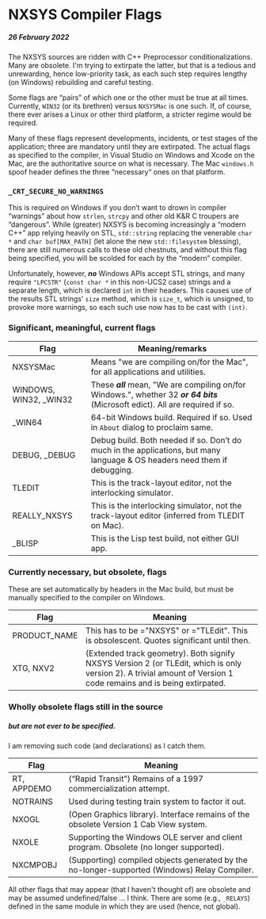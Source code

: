 # NXSYS Compiler Flags
##### 26 February 2022

The NXSYS sources are ridden with C++ Preprocessor conditionalizations.  Many are obsolete.  I'm trying to extirpate the latter, but that is a tedious and unrewarding, hence low-priority task, as each such step requires lengthy (on Windows) rebuilding and careful testing.

Some flags are “pairs” of which one or the other must be true at all times.  Currently, `WIN32` (or its brethren) versus `NXSYSMac` is one such.  If, of course, there ever arises a Linux or other third platform, a stricter regime would be required.

Many of these flags represent developments, incidents, or test stages of the application; three are mandatory until they are extirpated.  The actual flags as specified to the compiler, in Visual Studio on Windows and Xcode on the Mac, are the authoritative source on what is necessary. The Mac `windows.h` spoof header defines the three “necessary“ ones on that platform.

### `_CRT_SECURE_NO_WARNINGS`

This is required on Windows if you don’t want to drown in compiler “warnings” about how `strlen`, `strcpy` and other old K&R C troupers are “dangerous”.  While (greater) NXSYS is becoming increasingly a “modern C++” app relying heavily on STL, `std::string` replacing the venerable `char *` and `char buf[MAX_PATH]` (let alone the new `std::filesystem` blessing), there are still numerous calls to these old chestnuts, and without this flag being specified, you will be scolded for each by the “modern” compiler.

Unfortunately, however, ***no*** Windows APIs accept STL strings, and many require `"LPCSTR"` (`const char *` in this non-UCS2 case) strings and a separate length, which is declared `int` in their headers.  This causes use of the results STL strings’ `size` method, which is `size_t`, which is unsigned, to provoke more warnings, so each such use now has to be cast with `(int)`.


### Significant, meaningful, current flags

Flag          |Meaning/remarks
--------------|---------------
NXSYSMac      |Means "we are compiling on/for the Mac", for all applications and utilities.
WINDOWS, WIN32, _WIN32|These ***all*** mean, "We are compiling on/for Windows.", whether 32 ***or 64 bits*** (Microsoft edict). All are required if so.
_WIN64        |64-bit Windows build. Required if so. Used in `About` dialog to proclaim same.
DEBUG, _DEBUG |Debug build. Both needed if so. Don’t do much in the applications, but many language & OS headers need them if debugging.
TLEDIT        |This is the track-layout editor, not the interlocking simulator.
REALLY_NXSYS  |This is the interlocking simulator, not the track-layout editor (inferred from TLEDIT on Mac).
_BLISP         |This is the Lisp test build, not either GUI app.

### Currently necessary, but obsolete, flags

These are set automatically by headers in the Mac build, but must be manually specified to the compiler on Windows. 

Flag          |Meaning
--------------|-------------------
PRODUCT_NAME  |This has to be ="NXSYS" or ="TLEdit". This is obsolescent. Quotes significant until then.
XTG, NXV2      |(Extended track geometry). Both signify NXSYS Version 2 (or TLEdit, which is only version 2). A trivial amount of Version 1 code remains and is being extirpated.

### Wholly obsolete flags still in the source
##### but are not ever to be specified.

I am removing such code (and declarations) as I catch them.

Flag          |Meaning
--------------|----------
RT, APPDEMO   |(“Rapid Transit”) Remains of a 1997 commercialization attempt.
NOTRAINS      |Used during testing train system to factor it out.
NXOGL         |(Open Graphics library).  Interface remains of the obsolete Version 1 Cab View system.
NXOLE         |Supporting the Windows OLE server and client program. Obsolete (no longer supported).
NXCMPOBJ      |(Supporting) compiled objects generated by the no-longer-supported (Windows) Relay Compiler.

All other flags that may appear (that I haven't thought of) are obsolete and may be assumed undefined/false ... I think.  There are some (e.g., `_RELAYS`) defined in the same module in which they are used (hence, not global).





